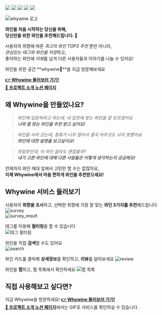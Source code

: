 ![](https://img.shields.io/badge/frontend-typescript-yellow?style=for-the-badge)
![](https://img.shields.io/badge/frontend-react-blue?style=for-the-badge)
![](https://img.shields.io/badge/backend-nodejs-green?style=for-the-badge)
![](https://img.shields.io/badge/backend-typeorm-orange?style=for-the-badge)
![](https://img.shields.io/badge/deploy-aws-001200?style=for-the-badge)

![whywine 로고](https://imgur.com/R8nMFxp.png)

**와인을 처음 시작하는 당신을 위해,**  
**당신만을 위한 와인을 추천해드립니다. 🍷**

사용자의 취향에 따른 *최고의 와인 TOP3 추천* 뿐만 아니라,  
*관심있는 태그와 와인을 저장*하고,  
좋아하는 와인에 *리뷰*를 남겨 다른 사용자들과 이야기를 나눌 수 있어요!

와인을 위한 공간 **whywine🍷**을 지금 방문해보세요

**[👉 Whywine 둘러보러 가기!](www.whywine.co.kr)**  
[**📘 프로젝트 소개 노션 페이지**](https://www.notion.so/nittre/Cork-WhyWine-5d2db6e4d45143bb8959791ab6a6efc8)


## 왜 Whywine을 만들었나요?
> *와인에 입문하려고 하는데, 내 입맛에 맞는 와인을 잘 모르겠어요*  
***나와 잘 맞는 와인을 추천 받고 싶어요!***

> *와인을 사러 갔는데, 종류가 너무 많아서 결국 아무것도 사지 못했어요*  
***와인에 대한 설명을 보고싶어요!***

> *와알못인데, 이 와인 골라도 괜찮을까?*  
***내가 고른 와인에 대해 다른 사람들은 어떻게 생각하는지 궁금해요!***

언제까지 와인 매대 앞에서 고민만 할 수는 없잖아요,  
**이제 Whywine에서 마음 편하게 와인을 추천받으세요!**

## Whywine 서비스 둘러보기
사용자의 **취향을 조사**하고, 선택한 취향에 가장 잘 맞는 **와인 3가지를 추천**해드립니다   
![survey](https://imgur.com/lAzfcAW.png)  
![survey_result](https://imgur.com/06jDMz4.png)
  
태그를 이용해 **필터링**을 할 수 있습니다  
![태그 필터링](https://imgur.com/sHpNobL.png)  
  
와인을 직접 **검색**할 수도 있어요  
![search](https://imgur.com/4hrP5K5.png)  
  
와인 카드를 클릭해 **상세정보**를 확인하고, **리뷰**를 달아보세요
![review](https://imgur.com/RqkaVzt.png)  
  
와인을 **찜**하고, 찜 목록에서 확인하세요
![찜 목록](https://imgur.com/4hrP5K5.png)  
  
## 직접 사용해보고 싶다면?
지금 Whywine을 방문하세요!
**[👉 Whywine 둘러보러 가기!](www.whywine.co.kr)**  
[**📘 프로젝트 소개 노션 페이지**](https://www.notion.so/nittre/Cork-WhyWine-5d2db6e4d45143bb8959791ab6a6efc8)에서는 GIF로 서비스를 확인하실 수 있습니다. 
